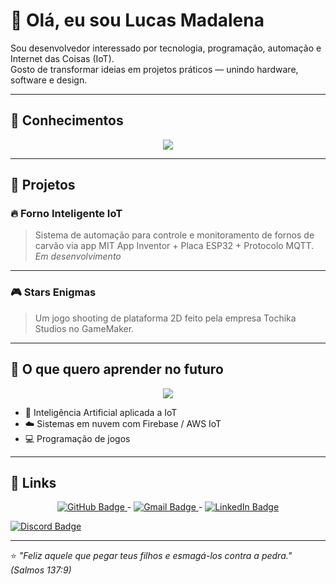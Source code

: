 # 👋 Olá, eu sou Lucas Madalena  

Sou desenvolvedor interessado por tecnologia, programação, automação e Internet das Coisas (IoT).  
Gosto de transformar ideias em projetos práticos — unindo hardware, software e design.

---

## 🧠 Conhecimentos  

<p align="center">
  <a href="https://skillicons.dev">
    <img src="https://skillicons.dev/icons?i=python,cpp,mysql,html,css,arduino" />
  </a>
</p>

---

## 🚀 Projetos  

### 🔥 Forno Inteligente IoT  
> Sistema de automação para controle e monitoramento de fornos de carvão via app MIT App Inventor + Placa ESP32 + Protocolo MQTT.  
*Em desenvolvimento*

---

### 🎮 Stars Enigmas  
> Um jogo shooting de plataforma 2D feito pela empresa Tochika Studios no GameMaker.  

---

## 🎯 O que quero aprender no futuro  

<p align="center">
  <a href="https://skillicons.dev">
    <img src="https://skillicons.dev/icons?i=js,cs,unity,firebase,aws,php" />
  </a>
</p>

- 🤖 Inteligência Artificial aplicada a IoT  
- ☁️ Sistemas em nuvem com Firebase / AWS IoT   
- 💻 Programação de jogos  

---

## 🔗 Links  

<p align="center">
  <a href="https://github.com/LucasMadalena">
    <img src="https://img.shields.io/badge/GitHub-100000?style=for-the-badge&logo=github&logoColor=white" alt="GitHub Badge"/>
  </a>
  -
  <a href="mailto:lucastmadalena@gmail.com">
    <img src="https://img.shields.io/badge/Gmail-D14836?style=for-the-badge&logo=gmail&logoColor=white" alt="Gmail Badge"/>
  </a>
  -
  <a href="https://www.linkedin.com/in/seu-perfil">
    <img src="https://img.shields.io/badge/LinkedIn-0077B5?style=for-the-badge&logo=linkedin&logoColor=white" alt="LinkedIn Badge"/>
  </a>
</p>
  <a href="https://www.discord.com">
    <img src="https://img.shields.io/badge/discord-5764f1?style=for-the-badge&logo=discord&logoColor=white" alt="Discord Badge"/>
  </a>
</p>

---

⭐ *"Feliz aquele que pegar teus filhos e esmagá-los contra a pedra." (Salmos 137:9)*
